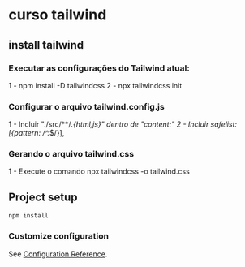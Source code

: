 # curso tailwind

## install tailwind

### Executar as configurações do Tailwind atual:
1 - npm install -D tailwindcss
2 - npx tailwindcss init

### Configurar o arquivo tailwind.config.js
1 - Incluir "./src/**/*.{html,js}" dentro de "content:"
2 - Incluir safelist: [{pattern: /^.*$/}], 

### Gerando o arquivo tailwind.css
1 - Execute o comando npx tailwindcss -o tailwind.css

## Project setup
```
npm install
```


### Customize configuration
See [Configuration Reference](https://cli.vuejs.org/config/).
